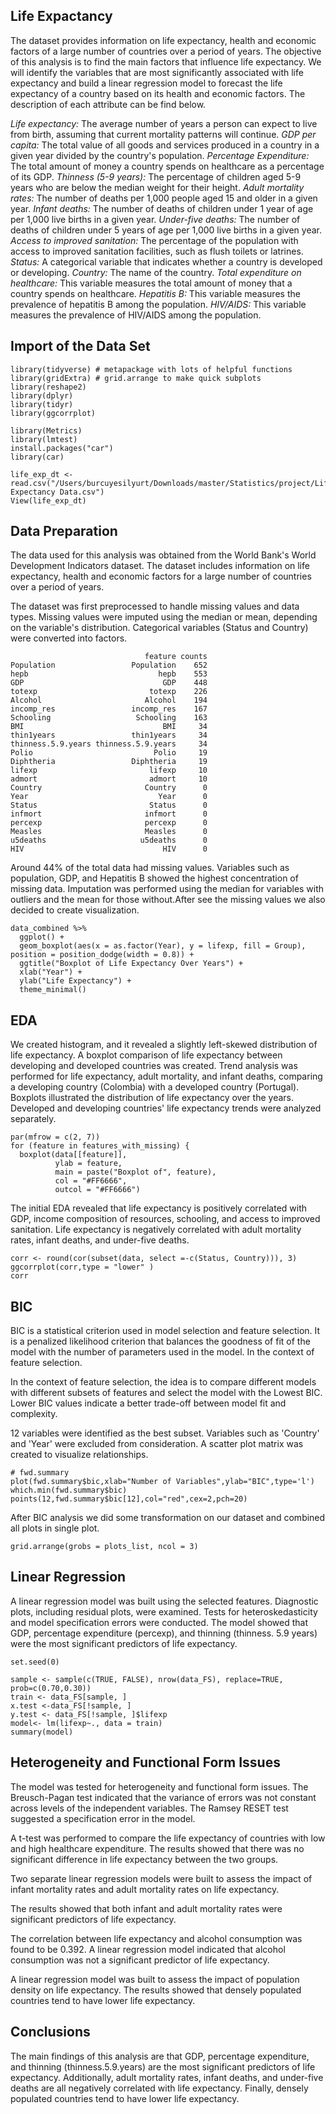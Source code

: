 ## Life Expactancy

The dataset provides information on life expectancy, health and economic factors of a large number of countries over a period of years. The objective of this analysis is to find the main factors that influence life expectancy. We will identify the variables that are most significantly associated with life expectancy and build a linear regression model to forecast the life expectancy of a country based on its health and economic factors. The description of each attribute can be find below.

*Life expectancy:* The average number of years a person can expect to live from birth, assuming that current mortality patterns will continue. *GDP per capita:* The total value of all goods and services produced in a country in a given year divided by the country's population. *Percentage Expenditure:* The total amount of money a country spends on healthcare as a percentage of its GDP. *Thinness (5-9 years):* The percentage of children aged 5-9 years who are below the median weight for their height. *Adult mortality rates:* The number of deaths per 1,000 people aged 15 and older in a given year. *Infant deaths:* The number of deaths of children under 1 year of age per 1,000 live births in a given year. *Under-five deaths:* The number of deaths of children under 5 years of age per 1,000 live births in a given year. *Access to improved sanitation:* The percentage of the population with access to improved sanitation facilities, such as flush toilets or latrines. *Status:* A categorical variable that indicates whether a country is developed or developing. *Country:* The name of the country. *Total expenditure on healthcare:* This variable measures the total amount of money that a country spends on healthcare. *Hepatitis B:* This variable measures the prevalence of hepatitis B among the population. *HIV/AIDS:* This variable measures the prevalence of HIV/AIDS among the population.

## Import of the Data Set

```         
library(tidyverse) # metapackage with lots of helpful functions
library(gridExtra) # grid.arrange to make quick subplots
library(reshape2)
library(dplyr)
library(tidyr)
library(ggcorrplot)

library(Metrics)
library(lmtest)
install.packages("car")
library(car)

life_exp_dt <- read.csv("/Users/burcuyesilyurt/Downloads/master/Statistics/project/Life Expectancy Data.csv")
View(life_exp_dt)
```

## Data Preparation

The data used for this analysis was obtained from the World Bank's World Development Indicators dataset. The dataset includes information on life expectancy, health and economic factors for a large number of countries over a period of years.

The dataset was first preprocessed to handle missing values and data types. Missing values were imputed using the median or mean, depending on the variable's distribution. Categorical variables (Status and Country) were converted into factors.

```         
                              feature counts
Population                 Population    652
hepb                             hepb    553
GDP                               GDP    448
totexp                         totexp    226
Alcohol                       Alcohol    194
incomp_res                 incomp_res    167
Schooling                   Schooling    163
BMI                               BMI     34
thin1years                 thin1years     34
thinness.5.9.years thinness.5.9.years     34
Polio                           Polio     19
Diphtheria                 Diphtheria     19
lifexp                         lifexp     10
admort                         admort     10
Country                       Country      0
Year                             Year      0
Status                         Status      0
infmort                       infmort      0
percexp                       percexp      0
Measles                       Measles      0
u5deaths                     u5deaths      0
HIV                               HIV      0
```

Around 44% of the total data had missing values. Variables such as population, GDP, and Hepatitis B showed the highest concentration of missing data. Imputation was performed using the median for variables with outliers and the mean for those without.After see the missing values we also decided to create visualization.

```         
data_combined %>%
  ggplot() +
  geom_boxplot(aes(x = as.factor(Year), y = lifexp, fill = Group), position = position_dodge(width = 0.8)) +
  ggtitle("Boxplot of Life Expectancy Over Years") +
  xlab("Year") +
  ylab("Life Expectancy") +
  theme_minimal()
```

## EDA

We created histogram, and it revealed a slightly left-skewed distribution of life expectancy. A boxplot comparison of life expectancy between developing and developed countries was created. Trend analysis was performed for life expectancy, adult mortality, and infant deaths, comparing a developing country (Colombia) with a developed country (Portugal). Boxplots illustrated the distribution of life expectancy over the years. Developed and developing countries' life expectancy trends were analyzed separately.

```         
par(mfrow = c(2, 7))
for (feature in features_with_missing) {
  boxplot(data[[feature]],
          ylab = feature,
          main = paste("Boxplot of", feature),
          col = "#FF6666",
          outcol = "#FF6666")
```

The initial EDA revealed that life expectancy is positively correlated with GDP, income composition of resources, schooling, and access to improved sanitation. Life expectancy is negatively correlated with adult mortality rates, infant deaths, and under-five deaths.

```         
corr <- round(cor(subset(data, select =-c(Status, Country))), 3)
ggcorrplot(corr,type = "lower" )
corr
```

## BIC

BIC is a statistical criterion used in model selection and feature selection. It is a penalized likelihood criterion that balances the goodness of fit of the model with the number of parameters used in the model. In the context of feature selection.

In the context of feature selection, the idea is to compare different models with different subsets of features and select the model with the Lowest BIC. Lower BIC values indicate a better trade-off between model fit and complexity.

12 variables were identified as the best subset. Variables such as 'Country' and 'Year' were excluded from consideration. A scatter plot matrix was created to visualize relationships.

```         
# fwd.summary
plot(fwd.summary$bic,xlab="Number of Variables",ylab="BIC",type='l')
which.min(fwd.summary$bic)
points(12,fwd.summary$bic[12],col="red",cex=2,pch=20)
```

After BIC analysis we did some transformation on our dataset and combined all plots in single plot.

```         
grid.arrange(grobs = plots_list, ncol = 3)
```

## Linear Regression

A linear regression model was built using the selected features. Diagnostic plots, including residual plots, were examined. Tests for heteroskedasticity and model specification errors were conducted. The model showed that GDP, percentage expenditure (percexp), and thinning (thinness. 5.9 years) were the most significant predictors of life expectancy.

```         
set.seed(0)

sample <- sample(c(TRUE, FALSE), nrow(data_FS), replace=TRUE, prob=c(0.70,0.30))
train <- data_FS[sample, ]
x.test <-data_FS[!sample, ]
y.test <- data_FS[!sample, ]$lifexp
model<- lm(lifexp~., data = train)
summary(model)
```

## Heterogeneity and Functional Form Issues

The model was tested for heterogeneity and functional form issues. The Breusch-Pagan test indicated that the variance of errors was not constant across levels of the independent variables. The Ramsey RESET test suggested a specification error in the model.

A t-test was performed to compare the life expectancy of countries with low and high healthcare expenditure. The results showed that there was no significant difference in life expectancy between the two groups.

Two separate linear regression models were built to assess the impact of infant mortality rates and adult mortality rates on life expectancy.

The results showed that both infant and adult mortality rates were significant predictors of life expectancy.

The correlation between life expectancy and alcohol consumption was found to be 0.392. A linear regression model indicated that alcohol consumption was not a significant predictor of life expectancy.

A linear regression model was built to assess the impact of population density on life expectancy. The results showed that densely populated countries tend to have lower life expectancy.

## Conclusions

The main findings of this analysis are that GDP, percentage expenditure, and thinning (thinness.5.9.years) are the most significant predictors of life expectancy. Additionally, adult mortality rates, infant deaths, and under-five deaths are all negatively correlated with life expectancy. Finally, densely populated countries tend to have lower life expectancy.
